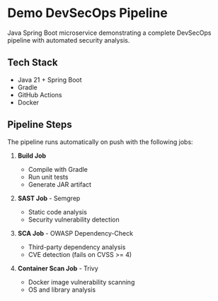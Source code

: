 # Demo DevSecOps Pipeline

Java Spring Boot microservice demonstrating a complete DevSecOps pipeline with automated security analysis.

## Tech Stack

- Java 21 + Spring Boot
- Gradle
- GitHub Actions
- Docker

## Pipeline Steps

The pipeline runs automatically on push with the following jobs:

1. **Build Job**
   - Compile with Gradle
   - Run unit tests
   - Generate JAR artifact

2. **SAST Job** - Semgrep
   - Static code analysis
   - Security vulnerability detection

3. **SCA Job** - OWASP Dependency-Check
   - Third-party dependency analysis
   - CVE detection (fails on CVSS >= 4)

4. **Container Scan Job** - Trivy
   - Docker image vulnerability scanning
   - OS and library analysis

